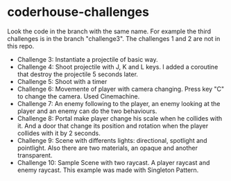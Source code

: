 # coderhouse-challenges
Look the code in the branch with the same name. For example the third challenges is in the branch "challenge3". The challenges 1 and 2 are not in this repo. 

- Challenge 3: Instantiate a projectile of basic way.
- Challenge 4: Shoot projectile with J, K and L keys. I added a coroutine that destroy the projectile 5 seconds later.
- Challenge 5: Shoot with a timer
- Challenge 6: Movemente of player with camera changing. Press key "C" to change the camera. Used Cinemachine.
- Challenge 7: An enemy following to the player, an enemy looking at the player and an enemy can do the two behaviours.
- Challenge 8: Portal make player change his scale when he collides with it. And a door that change its position and rotation when the player collides with it by 2 seconds.
- Challenge 9: Scene with differents lights: directional, spotlight and pointlight. Also there are two materials, an opaque and another transparent.
- Challenge 10: Sample Scene with two raycast. A player raycast and enemy raycast. This example was made with Singleton Pattern.

